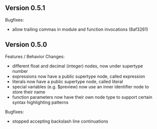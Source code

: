 ## Version 0.5.1

Bugfixes:
- allow trailing commas in module and function invocations (8af3261)

## Version 0.5.0

Features / Behavior Changes:
- different float and decimal (integer) nodes, now under supertype number
- expressions now have a public supertype node, called expression
- literals now have a public supertype node, called literal
- special variables (e.g. $preview) now use an inner identifier node to store their name
- function parameters now have their own node type to support certain syntax
  highlighting patterns

Bugfixes:
- stopped accepting backslash line continuations
